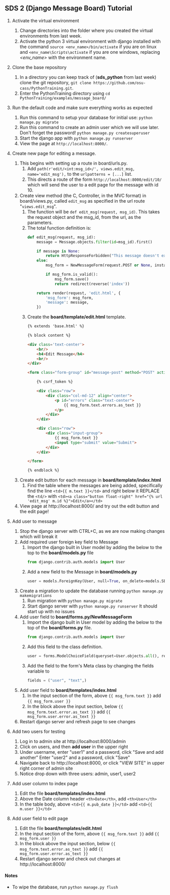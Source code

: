 ## SDS 2 (Django Message Board) Tutorial

1. Activate the virtual environment
    1. Change directories into the folder where you created the virtual environments from last week.
    2. Activate the python 3 virtual environment with django installed with the command
       `source <env_name>/bin/activate` if you are on linux and `<env_name\Scripts\activate` if you
       are one windows, replacing *<env_name>* with the environment name.
    
2. Clone the base repository
    1. In a directory you can keep track of (**sds_python** from last week)
       clone the git repository, `git clone https://github.com/osu-cass/PythonTraining.git`.
    2. Enter the PythonTraining directory using `cd PythonTraining/examples/message_board/`

3. Run the default code and make sure everything works as expected
    1. Run this command to setup your database for initial use: `python manage.py migrate`
    2. Run this command to create an admin user which we will use later. Don't forget the password!
       `python manage.py createsuperuser`
    3. Start the django app with `python manage.py runserver`
    4. View the page at `http://localhost:8000/`.

4. Create new page for editing a message.
    1. This begins with setting up a route in board/urls.py.
	    1. Add `path(r'edit/<int:msg_id>/', views.edit_msg, name='edit_msg'),` to
		   the `urlpatterns = [...]` list.
		2. This directs a route of the form `http://localhost:8000/edit/10/`
		   which will send the user to a edit page for the message with id 10.
	2. Create view method (the C, Controller, in the MVC format) in board/views.py,
	   called `edit_msg` as specified in the url route "`views.edit_msg`".
	    1. The function will be `def edit_msg(request, msg_id)`.  This takes the
		   request object and the msg_id, from the url, as the parameters.
		2. The total function definition is:
			```python
			def edit_msg(request, msg_id):
				message = Message.objects.filter(id=msg_id).first()

				if message is None:
					return HttpResponseForbidden("This message doesn't exist.")
				else:
					msg_form = NewMessageForm(request.POST or None, instance=message)

					if msg_form.is_valid():
						msg_form.save()
						return redirect(reverse('index'))

				return render(request, 'edit.html', {
					'msg_form': msg_form,
					'message': message,
				})
			```
		3. Create the **board/template/edit.html** template.
			```html
			{% extends 'base.html' %}

			{% block content %}

			<div class='text-center'>
				<br/>
				<h4>Edit Message</h4>
				<br/>
			</div>

			<form class="form-group" id="message-post" method="POST" action="{% url 'edit_msg' message.id %}">

				{% csrf_token %}

				<div class="row">
					<div class="col-md-12" align="center">
						<p id="errors" class="text-center">
							{{ msg_form.text.errors.as_text }}
						</p>
					</div>
				</div>

				<div class="row">
					<div class="input-group">
						{{ msg_form.text }}
						<input type="submit" value="Submit">
					</div>
				</div>

			</form>

			{% endblock %}
			```
	3. Create edit button for each message in **board/template/index.html**
		1. Find the table where the messages are being added, specifically find the line
		   `<td>{{ m.text }}</td>` and right below it REPLACE the `<td/>` with
		   `<td><a class="button float-right" href="{% url 'edit_msg' m.id %}">Edit</a></td>`
	4. View page at http://localhost:8000/ and try out the edit button and the edit page!

5. Add user to message
	1. Stop the django server with CTRL+C, as we are now making changes which will break it
	2. Add required user foreign key field to Message
		1. Import the django built in User model by adding the below to the top to the **board/models.py** file
		   ```python
		   from django.contrib.auth.models import User
		   ```
		2. Add a new field to the Message in **board/models.py**
		   ```python
		   user = models.ForeignKey(User, null=True, on_delete=models.SET_NULL)
		   ```
	3. Create a migration to update the database running `python manage.py makemigrations`
		1. Run migration with
		   `python manage.py migrate`
		2. Start django server with
		   `python manage.py runserver` It should start up with no issues
	4. Add user field to **board/forms.py/NewMessageForm**
		1. Import the django built in User model by adding the below to the top of the **board/forms.py** file.
		   ```python
		   from django.contrib.auth.models import User
		   ```
		2. Add this field to the class definition.
		   ```python
		   user = forms.ModelChoiceField(queryset=User.objects.all(), required=True)
		   ```
		3. Add the field to the form's Meta class by changing the fields variable to
		   ```python
		   fields = ("user", "text",)
		   ```
	5. Add user field to **board/templates/index.html**
		1. In the input section of the form, above `{{ msg_form.text }}` add `{{ msg_form.user }}`
		2. In the block above the input section, below `{{ msg_form.text.error.as_text }}`
		   add `{{ msg_form.user.error.as_text }}`
	6. Restart django server and refresh page to see changes

6. Add two users for testing
	1. Log in to admin site at http://localhost:8000/admin
	2. Click on users, and then **add user** in the upper right
	3. Under username, enter "user1" and a password, click "Save and add another"
		Enter "user2" and a password, click "Save"
	4. Navigate back to http://localhost:8000, or click "VIEW SITE" in upper right corner of admin site
	5. Notice drop down with three users: admin, user1, user2

7. Add user column to index page
	1. Edit the file **board/templates/index.html**
	2. Above the Date column header `<th>Date</th>`,
		add `<th>User</th>`
	3. In the table body, above `<td>{{ m.pub_date }}</td>`
	   add `<td>{{ m.user }}</td>`
8. Add user field to edit page
	1. Edit the file **board/templates/edit.html**
	2. In the input section of the form, above `{{ msg_form.text }}`
		add `{{ msg_form.user }}`
	2. In the block above the input section, below `{{ msg_form.text.error.as_text }}`
		   add `{{ msg_form.user.error.as_text }}`
	3. Restart django server and check out changes at http://localhost:8000/


#### Notes
* To wipe the database, run `python manage.py flush`
